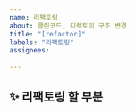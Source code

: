 ```yaml
---
name: 리팩토링
about: 클린코드, 디렉토리 구조 변경
title: "[refactor]"
labels: "리팩토링"
assignees: 

---
```


## ✨ 리팩토링 할 부분

<br>
